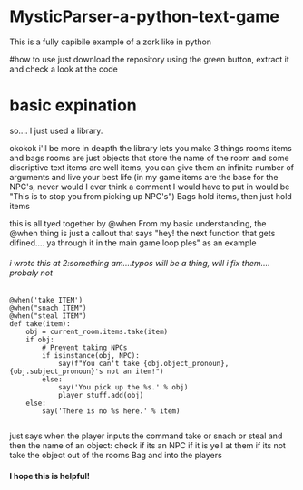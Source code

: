 # MysticParser-a-python-text-game
This is a fully capibile example of a zork like in python

#how to use
just download the repository using the green button, extract it and check a look at the code

# basic expination
so.... I just used a library.

okokok i'll be more in deapth
the library lets you make 3 things
rooms
items
and bags
rooms are just objects that store the name of the room and some discriptive text
items are well items, you can give them an infinite number of arguments and live your best life (in my game items are the base for the NPC's, never would I ever think a 
comment I would have to put in would be "This is to stop you from picking up NPC's")
Bags hold items, then just hold items

this is all tyed together by @when
From my basic understanding, the @when thing is just a callout that says "hey! the next function that gets difined.... ya through it in the main game loop ples"
as an example 

###### i wrote this at 2:something am....typos will be a thing, will i fix them.... probaly not


```
@when('take ITEM')
@when("snach ITEM")
@when("steal ITEM")
def take(item):
    obj = current_room.items.take(item)
    if obj:
        # Prevent taking NPCs
        if isinstance(obj, NPC):  
            say(f"You can't take {obj.object_pronoun}, {obj.subject_pronoun}'s not an item!")
        else:
            say('You pick up the %s.' % obj)
            player_stuff.add(obj)
    else:
        say('There is no %s here.' % item)
        
```



just says when the player inputs the command take or snach or steal and then the name of an object: check if its an NPC if it is yell at them if its not take the object
out of the rooms Bag and into the players

#### I hope this is helpful!
